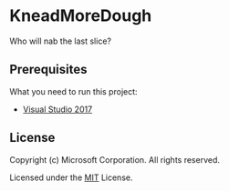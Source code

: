 # KneadMoreDough

Who will nab the last slice?

## Prerequisites

What you need to run this project:

 * [Visual Studio 2017](http://bit.ly/LastSliceVS)

## License

Copyright (c) Microsoft Corporation. All rights reserved.

Licensed under the [MIT](LICENSE.txt) License.